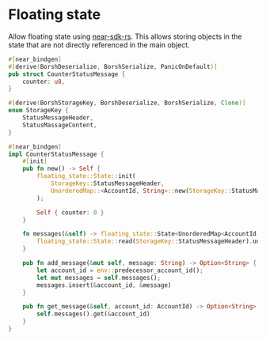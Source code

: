 # Floating state

Allow floating state using [near-sdk-rs](https://github.com/near/near-sdk-rs). This allows storing objects in the state that are not directly referenced in the main object.

```rs
#[near_bindgen]
#[derive(BorshDeserialize, BorshSerialize, PanicOnDefault)]
pub struct CounterStatusMessage {
    counter: u8,
}

#[derive(BorshStorageKey, BorshDeserialize, BorshSerialize, Clone)]
enum StorageKey {
    StatusMessageHeader,
    StatusMassageContent,
}

#[near_bindgen]
impl CounterStatusMessage {
    #[init]
    pub fn new() -> Self {
        floating_state::State::init(
            StorageKey::StatusMessageHeader,
            UnorderedMap::<AccountId, String>::new(StorageKey::StatusMassageContent),
        );

        Self { counter: 0 }
    }

    fn messages(&self) -> floating_state::State<UnorderedMap<AccountId, String>, StorageKey> {
        floating_state::State::read(StorageKey::StatusMessageHeader).unwrap()
    }

    pub fn add_message(&mut self, message: String) -> Option<String> {
        let account_id = env::predecessor_account_id();
        let mut messages = self.messages();
        messages.insert(&account_id, &message)
    }

    pub fn get_message(&self, account_id: AccountId) -> Option<String> {
        self.messages().get(&account_id)
    }
}
```
